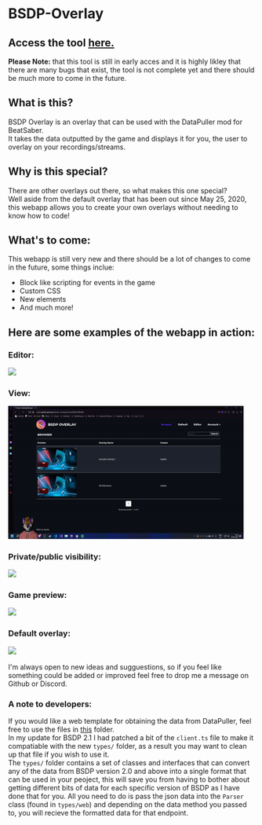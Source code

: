 # BSDP-Overlay
## Access the tool [here.](https://readiefur.com/bsdp-overlay/)
**Please Note:** that this tool is still in early acces and it is highly likley that there are many bugs that exist, the tool is not complete yet and there should be much more to come in the future.

## What is this?  
BSDP Overlay is an overlay that can be used with the DataPuller mod for BeatSaber.  
It takes the data outputted by the game and displays it for you, the user to overlay on your recordings/streams. 

## Why is this special?  
There are other overlays out there, so what makes this one special?  
Well aside from the default overlay that has been out since May 25, 2020, this webapp allows you to create your own overlays without needing to know how to code!  

## What's to come:
This webapp is still very new and there should be a lot of changes to come in the future, some things inclue:  
- Block like scripting for events in the game
- Custom CSS
- New elements
- And much more!

## Here are some examples of the webapp in action:  
### Editor:  
<img src="./previews/Editor.gif" width="480">  

### View:  
<img src="./previews/View.gif" width="480">  

### Private/public visibility:  
<img src="./previews/PublicPrivate.gif" width="480">  

### Game preview:  
<img src="./previews/GamePreview.gif" width="480">  

### Default overlay:  
<img src="./previews/Default.gif" width="480">  

I'm always open to new ideas and sugguestions, so if you feel like something could be added or improved feel free to drop me a message on Github or Discord.

### A note to developers:  
If you would like a web template for obtaining the data from DataPuller, feel free to use the files in [this](./src/assets/js/overlay/) folder.  
In my update for BSDP 2.1 I had patched a bit of the `client.ts` file to make it compatiable with the new `types/` folder, as a result you may want to clean up that file if you wish to use it.  
The `types/` folder contains a set of classes and interfaces that can convert any of the data from BSDP version 2.0 and above into a single format that can be used in your peoject, this will save you from having to bother about getting different bits of data for each specific version of BSDP as I have done that for you. All you need to do is pass the json data into the `Parser` class (found in `types/web`) and depending on the data method you passed to, you will recieve the formatted data for that endpoint.
